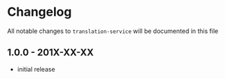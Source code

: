 # Changelog

All notable changes to `translation-service` will be documented in this file

## 1.0.0 - 201X-XX-XX

- initial release
